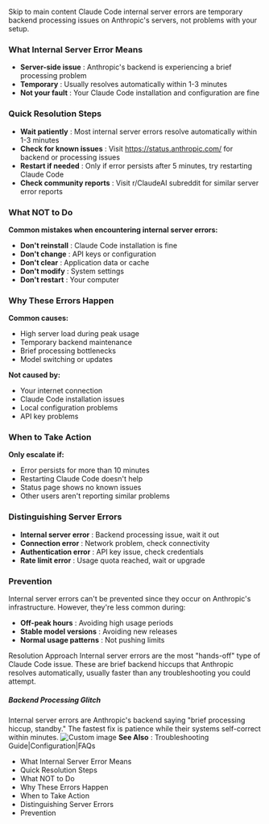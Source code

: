 Skip to main content
Claude Code internal server errors are temporary backend processing issues on Anthropic's servers, not problems with your setup.
### What Internal Server Error Means​
  * **Server-side issue** : Anthropic's backend is experiencing a brief processing problem
  * **Temporary** : Usually resolves automatically within 1-3 minutes
  * **Not your fault** : Your Claude Code installation and configuration are fine


### Quick Resolution Steps​
  * **Wait patiently** : Most internal server errors resolve automatically within 1-3 minutes
  * **Check for known issues** : Visit https://status.anthropic.com/ for backend or processing issues
  * **Restart if needed** : Only if error persists after 5 minutes, try restarting Claude Code
  * **Check community reports** : Visit r/ClaudeAI subreddit for similar server error reports


### What NOT to Do​
**Common mistakes when encountering internal server errors:**
  * **Don't reinstall** : Claude Code installation is fine
  * **Don't change** : API keys or configuration
  * **Don't clear** : Application data or cache
  * **Don't modify** : System settings
  * **Don't restart** : Your computer


### Why These Errors Happen​
**Common causes:**
  * High server load during peak usage
  * Temporary backend maintenance
  * Brief processing bottlenecks
  * Model switching or updates


**Not caused by:**
  * Your internet connection
  * Claude Code installation issues
  * Local configuration problems
  * API key problems


### When to Take Action​
**Only escalate if:**
  * Error persists for more than 10 minutes
  * Restarting Claude Code doesn't help
  * Status page shows no known issues
  * Other users aren't reporting similar problems


### Distinguishing Server Errors​
  * **Internal server error** : Backend processing issue, wait it out
  * **Connection error** : Network problem, check connectivity
  * **Authentication error** : API key issue, check credentials
  * **Rate limit error** : Usage quota reached, wait or upgrade


### Prevention​
Internal server errors can't be prevented since they occur on Anthropic's infrastructure. However, they're less common during:
  * **Off-peak hours** : Avoiding high usage periods
  * **Stable model versions** : Avoiding new releases
  * **Normal usage patterns** : Not pushing limits


Resolution Approach
Internal server errors are the most "hands-off" type of Claude Code issue. These are brief backend hiccups that Anthropic resolves automatically, usually faster than any troubleshooting you could attempt.
##### Backend Processing Glitch
Internal server errors are Anthropic's backend saying "brief processing hiccup, standby." The fastest fix is patience while their systems self-correct within minutes.
![Custom image](https://www.claudelog.com/img/discovery/000.png)
**See Also** : Troubleshooting Guide|Configuration|FAQs
  * What Internal Server Error Means
  * Quick Resolution Steps
  * What NOT to Do
  * Why These Errors Happen
  * When to Take Action
  * Distinguishing Server Errors
  * Prevention


